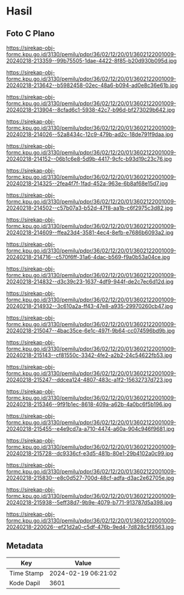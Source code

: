 # Hasil

## Foto C Plano

https://sirekap-obj-formc.kpu.go.id/3130/pemilu/pdpr/36/02/12/20/01/3602122001009-20240218-213359--99b75505-1dae-4422-8f85-b20d930b095d.jpg

https://sirekap-obj-formc.kpu.go.id/3130/pemilu/pdpr/36/02/12/20/01/3602122001009-20240218-213642--b5982458-02ec-48a6-b094-ad0e8c36e61b.jpg

https://sirekap-obj-formc.kpu.go.id/3130/pemilu/pdpr/36/02/12/20/01/3602122001009-20240218-213904--8cfad6c1-5938-42c7-b96d-bf273029b642.jpg

https://sirekap-obj-formc.kpu.go.id/3130/pemilu/pdpr/36/02/12/20/01/3602122001009-20240218-214026--52a8434c-12c9-479b-ad2c-18de791f9daa.jpg

https://sirekap-obj-formc.kpu.go.id/3130/pemilu/pdpr/36/02/12/20/01/3602122001009-20240218-214152--06b1c6e8-5d9b-4417-9cfc-b93d19c23c76.jpg

https://sirekap-obj-formc.kpu.go.id/3130/pemilu/pdpr/36/02/12/20/01/3602122001009-20240218-214325--2fea4f7f-1fad-452a-963e-6b8af68e15d7.jpg

https://sirekap-obj-formc.kpu.go.id/3130/pemilu/pdpr/36/02/12/20/01/3602122001009-20240218-214502--c57b07a3-b52d-47f8-aa1b-c6f2975c3d82.jpg

https://sirekap-obj-formc.kpu.go.id/3130/pemilu/pdpr/36/02/12/20/01/3602122001009-20240218-214609--ffea23d4-3581-4ec4-8efb-e7686b6093a2.jpg

https://sirekap-obj-formc.kpu.go.id/3130/pemilu/pdpr/36/02/12/20/01/3602122001009-20240218-214716--c570f6ff-31a6-4dac-b569-f9a0b53a04ce.jpg

https://sirekap-obj-formc.kpu.go.id/3130/pemilu/pdpr/36/02/12/20/01/3602122001009-20240218-214832--d3c39c23-1637-4df9-944f-de2c7ec6d12d.jpg

https://sirekap-obj-formc.kpu.go.id/3130/pemilu/pdpr/36/02/12/20/01/3602122001009-20240218-214932--3c610a2a-ff43-47e8-a935-29970260cb47.jpg

https://sirekap-obj-formc.kpu.go.id/3130/pemilu/pdpr/36/02/12/20/01/3602122001009-20240218-215047--4bac35ce-6e1c-497f-9b64-cc074596bd9b.jpg

https://sirekap-obj-formc.kpu.go.id/3130/pemilu/pdpr/36/02/12/20/01/3602122001009-20240218-215143--cf81550c-3342-4fe2-a2b2-24c54622fb53.jpg

https://sirekap-obj-formc.kpu.go.id/3130/pemilu/pdpr/36/02/12/20/01/3602122001009-20240218-215247--ddcea124-4807-483c-a1f2-15632737d723.jpg

https://sirekap-obj-formc.kpu.go.id/3130/pemilu/pdpr/36/02/12/20/01/3602122001009-20240218-215346--9f91b1ec-8618-409a-a62b-4a0bc6f5b196.jpg

https://sirekap-obj-formc.kpu.go.id/3130/pemilu/pdpr/36/02/12/20/01/3602122001009-20240218-215455--e4e9cd7a-a710-4474-a60a-904c946f9681.jpg

https://sirekap-obj-formc.kpu.go.id/3130/pemilu/pdpr/36/02/12/20/01/3602122001009-20240218-215728--dc9336cf-e3d5-481b-80e1-29b4102a0c99.jpg

https://sirekap-obj-formc.kpu.go.id/3130/pemilu/pdpr/36/02/12/20/01/3602122001009-20240218-215830--e8c0d527-700d-48cf-adfa-d3ac2e62705e.jpg

https://sirekap-obj-formc.kpu.go.id/3130/pemilu/pdpr/36/02/12/20/01/3602122001009-20240218-215938--5eff38d7-9b9e-4079-b771-913787d5a398.jpg

https://sirekap-obj-formc.kpu.go.id/3130/pemilu/pdpr/36/02/12/20/01/3602122001009-20240218-220026--ef21d2a0-c5df-476b-9ed4-7d828c5f8563.jpg


## Metadata

| Key        | Value               |
| ---------- | ------------------- |
| Time Stamp | 2024-02-19 06:21:02 |
| Kode Dapil | 3601                |




